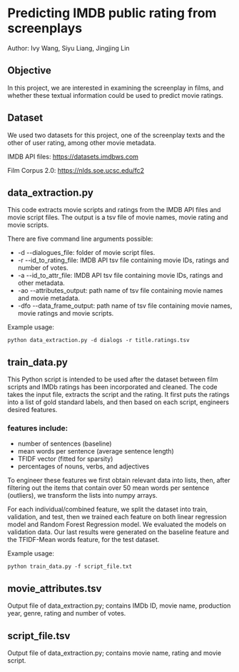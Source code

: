 # Predicting IMDB public rating from screenplays
Author: Ivy Wang, Siyu Liang, Jingjing Lin
## Objective 

In this project, we are interested in examining the screenplay in films, and whether 
these textual information could be used to predict movie ratings. 

## Dataset

We used two datasets for this project, one of the screenplay texts and the other of 
user rating, among other movie metadata. 

IMDB API files: https://datasets.imdbws.com

Film Corpus 2.0: https://nlds.soe.ucsc.edu/fc2

## data_extraction.py

This code extracts movie scripts and ratings from the IMDB API files and movie script files. 
The output is a tsv file of movie names, movie rating and movie scripts. 

There are five command line arguments possible: 

* -d --dialogues_file: folder of movie script files. 
* -r --id_to_rating_file: IMDB API tsv file containing movie IDs, ratings and number of votes.
* -a --id_to_attr_file: IMDB API tsv file containing movie IDs, ratings and other metadata.
* -ao --attributes_output: path name of tsv file containing movie names and movie metadata.
* -dfo --data_frame_output: path name of tsv file containing movie names, movie ratings and movie scripts.

Example usage:

    python data_extraction.py -d dialogs -r title.ratings.tsv 
    


## train_data.py

This Python script is intended to be used after the dataset between film scripts and IMDb 
ratings has been incorporated and cleaned. The code takes the input file, extracts the 
script and the rating. It first puts the ratings into a list of gold standard labels, 
and then based on each script, engineers desired features. 

### features include:
- number of sentences (baseline)
- mean words per sentence (average sentence length)
- TFIDF vector (fitted for sparsity)
- percentages of nouns, verbs, and adjectives

To engineer these features we first obtain relevant data into lists, then, after filtering out the items that contain over 50 mean words per sentence (outliers), we transform the lists into numpy arrays. 

For each individual/combined feature, we split the dataset into train, validation, and test, then we trained each feature on both linear regression model and Random Forest Regression model. We evaluated the models on validation data. 
Our last results were generated on the baseline feature and the TFIDF-Mean words feature, for the test dataset.

Example usage: 

    python train_data.py -f script_file.txt

## movie_attributes.tsv

Output file of data_extraction.py; contains IMDb ID, movie name, production year, genre, rating 
and number of votes. 

## script_file.tsv

Output file of data_extraction.py; contains movie name, rating and movie script.
